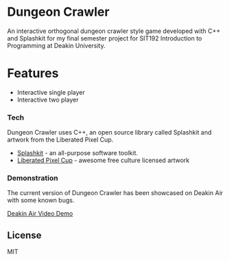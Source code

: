 # Dungeon Crawler

An interactive orthogonal dungeon crawler style game developed with C++ and Splashkit for my final semester project for SIT192 Introduction to Programming at Deakin University.

# Features

  - Interactive single player
  - Interactive two player

### Tech

Dungeon Crawler uses C++, an open source library called Splashkit and artwork from the Liberated Pixel Cup.

* [Splashkit](https://www.splashkit.io/) - an all-purpose software toolkit.
* [Liberated Pixel Cup](https://lpc.opengameart.org/) - awesome free culture licensed artwork

### Demonstration

The current version of Dungeon Crawler has been showcased on Deakin Air with some known bugs.

[Deakin Air Video Demo](https://video.deakin.edu.au/media/1_tbok2r7j) 

License
----

MIT
